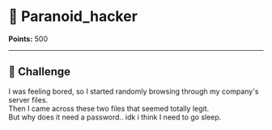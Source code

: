# 🔐 Paranoid_hacker

**Points:** 500  

---

## 📜 Challenge
I was feeling bored, so I started randomly browsing through my company's server files.  
Then I came across these two files that seemed totally legit.  
But why does it need a password.. idk i think I need to go sleep.

